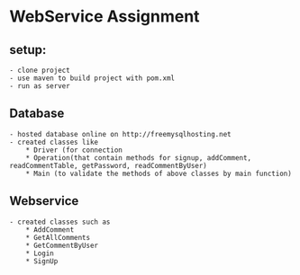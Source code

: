 # WebService Assignment

## setup: 
    - clone project
    - use maven to build project with pom.xml
    - run as server
    
## Database
    - hosted database online on http://freemysqlhosting.net
    - created classes like
        * Driver (for connection
        * Operation(that contain methods for signup, addComment, readCommentTable, getPassword, readCommentByUser)
        * Main (to validate the methods of above classes by main function)
        
## Webservice
    - created classes such as
        * AddComment 
        * GetAllComments
        * GetCommentByUser
        * Login
        * SignUp
